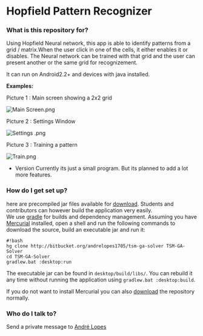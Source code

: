 # Hopfield Pattern Recognizer #


### What is this repository for? ###
Using Hopfield Neural network, this app is able to identify patterns from a grid / matrix.When the user click in one of the cells, it either enables it or disables. The Neural network can be trained with that grid and the user can present another or the same grid for recognizement.

It can run on Android2.2+ and devices with java installed.

**Examples:**

Picture 1 : Main screen showing a 2x2 grid

![Main Screen.png](https://bitbucket.org/repo/po7o54/images/2879479050-Main%20Screen.png)


Picture 2 : Settings Window

![Settings .png](https://bitbucket.org/repo/po7o54/images/4123574713-Settings%20.png)


Picture 3 : Training a pattern

![Train.png](https://bitbucket.org/repo/po7o54/images/4077923614-Train.png)


* Version
Currently its just a small program.
But its planned to add a lot more features.



### How do I get set up? ###

here are precompiled jar files available for [download](https://bitbucket.org/andrelopes1705/tsm-ga-solver/downloads). Students and contributors can however build the application very easily.  
We use [gradle](http://gradle.org) for builds and dependency management. Assuming you have [Mercurial](http://mercurial.selenic.com) installed, open a shell and run the following commands to download the source, build an executable jar and run it:

```
#!bash
hg clone http://bitbucket.org/andrelopes1705/tsm-ga-solver TSM-GA-Solver
cd TSM-GA-Solver
gradlew.bat :desktop:run
```

The executable jar can be found in `desktop/build/libs/`. You can rebuild it any time without running the application using `gradlew.bat :desktop:build`.

If you do not want to install Mercurial you can also [download](https://bitbucket.org/andrelopes1705hopfieldpatternrecognizer/downloads) the repository normally.



### Who do I talk to? ###

Send a private message to [André Lopes](http://bitbucket.org/andrelopes1705)
